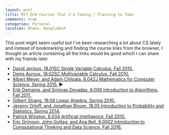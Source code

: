 ```yaml
---
layout: post
title: MIT OCW Courses That I'm Taking / Planning to Take
comments: true
categories: Personal
location: Dhaka, Bangladesh
---
```


This post might seem useful but I've been researching a lot about CS lately and instead of bookmarking and finding the course links from the browser, I thought an article containing all the links would be good which I can share with my friends later. 

* [David Jerison. 18.01SC Single Variable Calculus. Fall 2010.](https://ocw.mit.edu/courses/mathematics/18-01sc-single-variable-calculus-fall-2010/)
* [Denis Auroux. 18.02SC Multivariable Calculus. Fall 2010.](https://ocw.mit.edu/courses/mathematics/18-02sc-multivariable-calculus-fall-2010/)
* [Albert Meyer, and Adam Chlipala. 6.042J Mathematics for Computer Science. Spring 2015.](https://ocw.mit.edu/courses/electrical-engineering-and-computer-science/6-042j-mathematics-for-computer-science-spring-2015/index.htm) &#x25B6; 
* [Erik Demaine, and Srinivas Devadas. 6.006 Introduction to Algorithms. Fall 2011.](https://ocw.mit.edu/courses/electrical-engineering-and-computer-science/6-006-introduction-to-algorithms-fall-2011/index.htm)
* [Gilbert Strang. 18.06 Linear Algebra. Spring 2010.](https://ocw.mit.edu/courses/mathematics/18-06-linear-algebra-spring-2010/)
* [Jeremy Orloff, and Jonathan Bloom. 18.05 Introduction to Probability and Statistics. Spring 2014.](https://ocw.mit.edu/courses/mathematics/18-05-introduction-to-probability-and-statistics-spring-2014/)
* [Patrick Winston. 6.034 Artificial Intelligence. Fall 2010.](https://ocw.mit.edu/courses/electrical-engineering-and-computer-science/6-034-artificial-intelligence-fall-2010/)
* [Eric Grimson, John Guttag, and Ana Bell. 6.0002 Introduction to Computational Thinking and Data Science. Fall 2016.](https://ocw.mit.edu/courses/electrical-engineering-and-computer-science/6-0002-introduction-to-computational-thinking-and-data-science-fall-2016/)